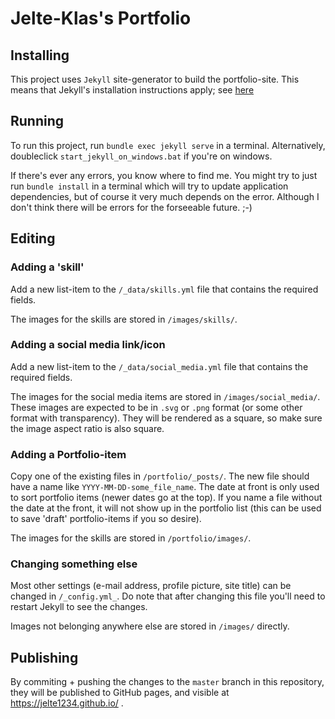 # Jelte-Klas's Portfolio


## Installing

This project uses `Jekyll` site-generator to build the portfolio-site.
This means that Jekyll's installation instructions apply; see [here](https://jekyllrb.com/docs/installation/)

## Running

To run this project, run `bundle exec jekyll serve` in a terminal.
Alternatively, doubleclick `start_jekyll_on_windows.bat` if you're on windows.

If there's ever any errors, you know where to find me. You might try to just run `bundle install` in a terminal which will try to update application dependencies, but of course it very much depends on the error. Although I don't think there will be errors for the forseeable future. ;-)

## Editing


### Adding a 'skill'

Add a new list-item to the `/_data/skills.yml` file that contains the required fields.

The images for the skills are stored in `/images/skills/`.


### Adding a social media link/icon

Add a new list-item to the `/_data/social_media.yml` file that contains the required fields.

The images for the social media items are stored in `/images/social_media/`.
These images are expected to be in `.svg` or `.png` format (or some other format with transparency). 
They will be rendered as a square, so make sure the image aspect ratio is also square.

### Adding a Portfolio-item

Copy one of the existing files in `/portfolio/_posts/`.
The new file should have a name like `YYYY-MM-DD-some_file_name`. The date at front is only used to sort portfolio items (newer dates go at the top).
If you name a file without the date at the front, it will not show up in the portfolio list (this can be used to save 'draft' portfolio-items if you so desire).

The images for the skills are stored in `/portfolio/images/`.

### Changing something else

Most other settings (e-mail address, profile picture, site title) can be changed in `/_config.yml_`. Do note that after changing this file you'll need to restart Jekyll to see the changes.


Images not belonging anywhere else are stored in `/images/` directly.

## Publishing

By commiting + pushing the changes to the `master` branch in this repository, they will be published to GitHub pages, and visible at https://jelte1234.github.io/ .
